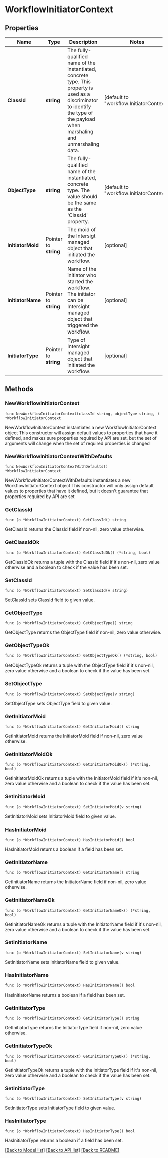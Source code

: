 # WorkflowInitiatorContext

## Properties

Name | Type | Description | Notes
------------ | ------------- | ------------- | -------------
**ClassId** | **string** | The fully-qualified name of the instantiated, concrete type. This property is used as a discriminator to identify the type of the payload when marshaling and unmarshaling data. | [default to "workflow.InitiatorContext"]
**ObjectType** | **string** | The fully-qualified name of the instantiated, concrete type. The value should be the same as the &#39;ClassId&#39; property. | [default to "workflow.InitiatorContext"]
**InitiatorMoid** | Pointer to **string** | The moid of the Intersigt managed object that initiated the workflow. | [optional] 
**InitiatorName** | Pointer to **string** | Name of the initiator who started the workflow. The initiator can be Intersight managed object that triggered the workflow. | [optional] 
**InitiatorType** | Pointer to **string** | Type of Intersight managed object that initiated the workflow. | [optional] 

## Methods

### NewWorkflowInitiatorContext

`func NewWorkflowInitiatorContext(classId string, objectType string, ) *WorkflowInitiatorContext`

NewWorkflowInitiatorContext instantiates a new WorkflowInitiatorContext object
This constructor will assign default values to properties that have it defined,
and makes sure properties required by API are set, but the set of arguments
will change when the set of required properties is changed

### NewWorkflowInitiatorContextWithDefaults

`func NewWorkflowInitiatorContextWithDefaults() *WorkflowInitiatorContext`

NewWorkflowInitiatorContextWithDefaults instantiates a new WorkflowInitiatorContext object
This constructor will only assign default values to properties that have it defined,
but it doesn't guarantee that properties required by API are set

### GetClassId

`func (o *WorkflowInitiatorContext) GetClassId() string`

GetClassId returns the ClassId field if non-nil, zero value otherwise.

### GetClassIdOk

`func (o *WorkflowInitiatorContext) GetClassIdOk() (*string, bool)`

GetClassIdOk returns a tuple with the ClassId field if it's non-nil, zero value otherwise
and a boolean to check if the value has been set.

### SetClassId

`func (o *WorkflowInitiatorContext) SetClassId(v string)`

SetClassId sets ClassId field to given value.


### GetObjectType

`func (o *WorkflowInitiatorContext) GetObjectType() string`

GetObjectType returns the ObjectType field if non-nil, zero value otherwise.

### GetObjectTypeOk

`func (o *WorkflowInitiatorContext) GetObjectTypeOk() (*string, bool)`

GetObjectTypeOk returns a tuple with the ObjectType field if it's non-nil, zero value otherwise
and a boolean to check if the value has been set.

### SetObjectType

`func (o *WorkflowInitiatorContext) SetObjectType(v string)`

SetObjectType sets ObjectType field to given value.


### GetInitiatorMoid

`func (o *WorkflowInitiatorContext) GetInitiatorMoid() string`

GetInitiatorMoid returns the InitiatorMoid field if non-nil, zero value otherwise.

### GetInitiatorMoidOk

`func (o *WorkflowInitiatorContext) GetInitiatorMoidOk() (*string, bool)`

GetInitiatorMoidOk returns a tuple with the InitiatorMoid field if it's non-nil, zero value otherwise
and a boolean to check if the value has been set.

### SetInitiatorMoid

`func (o *WorkflowInitiatorContext) SetInitiatorMoid(v string)`

SetInitiatorMoid sets InitiatorMoid field to given value.

### HasInitiatorMoid

`func (o *WorkflowInitiatorContext) HasInitiatorMoid() bool`

HasInitiatorMoid returns a boolean if a field has been set.

### GetInitiatorName

`func (o *WorkflowInitiatorContext) GetInitiatorName() string`

GetInitiatorName returns the InitiatorName field if non-nil, zero value otherwise.

### GetInitiatorNameOk

`func (o *WorkflowInitiatorContext) GetInitiatorNameOk() (*string, bool)`

GetInitiatorNameOk returns a tuple with the InitiatorName field if it's non-nil, zero value otherwise
and a boolean to check if the value has been set.

### SetInitiatorName

`func (o *WorkflowInitiatorContext) SetInitiatorName(v string)`

SetInitiatorName sets InitiatorName field to given value.

### HasInitiatorName

`func (o *WorkflowInitiatorContext) HasInitiatorName() bool`

HasInitiatorName returns a boolean if a field has been set.

### GetInitiatorType

`func (o *WorkflowInitiatorContext) GetInitiatorType() string`

GetInitiatorType returns the InitiatorType field if non-nil, zero value otherwise.

### GetInitiatorTypeOk

`func (o *WorkflowInitiatorContext) GetInitiatorTypeOk() (*string, bool)`

GetInitiatorTypeOk returns a tuple with the InitiatorType field if it's non-nil, zero value otherwise
and a boolean to check if the value has been set.

### SetInitiatorType

`func (o *WorkflowInitiatorContext) SetInitiatorType(v string)`

SetInitiatorType sets InitiatorType field to given value.

### HasInitiatorType

`func (o *WorkflowInitiatorContext) HasInitiatorType() bool`

HasInitiatorType returns a boolean if a field has been set.


[[Back to Model list]](../README.md#documentation-for-models) [[Back to API list]](../README.md#documentation-for-api-endpoints) [[Back to README]](../README.md)


